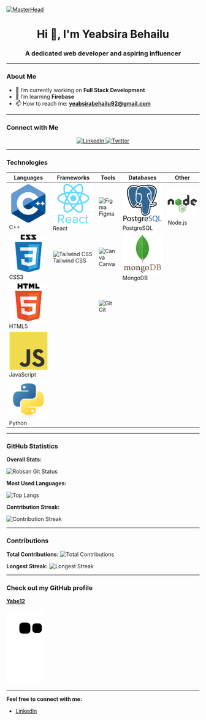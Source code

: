 [![MasterHead](https://firebasestorage.googleapis.com/v0/b/flexi-coding.appspot.com/o/dempgi7-520f8d5f-63d4-4453-8822-dbc149ae27f8.gif?alt=media&token=91c0c7b2-93c3-4029-b011-1a8703c5730d)](https://rishavchanda.io)

<h1 align="center">Hi 👋, I'm Yeabsira Behailu</h1>
<h3 align="center">A dedicated web developer and aspiring influencer</h3>

---

### About Me
- 🔭 I’m currently working on **Full Stack Development**
- 🌱 I’m learning **Firebase**
- 📫 How to reach me: **[yeabsirabehailu92@gmail.com](mailto:yeabsirabehailu92@gmail.com)**

---

### Connect with Me
<p align="center">
  <a href="https://www.linkedin.com/in/Yabe12" target="_blank" rel="noreferrer">
    <img src="https://img.shields.io/badge/LinkedIn-0077B5?style=flat&logo=linkedin&logoColor=white" alt="LinkedIn" />
  </a>
  <a href="https://twitter.com/Yabe12" target="_blank" rel="noreferrer">
    <img src="https://img.shields.io/badge/Twitter-1DA1F2?style=flat&logo=twitter&logoColor=white" alt="Twitter" />
  </a>
</p>

---

### Technologies
| **Languages**                                                                                                      | **Frameworks**                                                                                                      | **Tools**                                                                                                            | **Databases**                                                                                                        | **Other**                                                                                                            |
| ------------------------------------------------------------------------------------------------------------------- | ------------------------------------------------------------------------------------------------------------------- | ------------------------------------------------------------------------------------------------------------------- | ------------------------------------------------------------------------------------------------------------------- | ------------------------------------------------------------------------------------------------------------------- |
| ![C++](https://raw.githubusercontent.com/devicons/devicon/master/icons/cplusplus/cplusplus-original.svg) C++        | ![React](https://raw.githubusercontent.com/devicons/devicon/master/icons/react/react-original-wordmark.svg) React    | ![Figma](https://www.vectorlogo.zone/logos/figma/figma-icon.svg) Figma                                               | ![PostgreSQL](https://raw.githubusercontent.com/devicons/devicon/master/icons/postgresql/postgresql-original-wordmark.svg) PostgreSQL | ![Node.js](https://raw.githubusercontent.com/devicons/devicon/master/icons/nodejs/nodejs-original-wordmark.svg) Node.js |
| ![CSS3](https://raw.githubusercontent.com/devicons/devicon/master/icons/css3/css3-original-wordmark.svg) CSS3       | ![Tailwind CSS](https://www.vectorlogo.zone/logos/tailwindcss/tailwindcss-icon.svg) Tailwind CSS                     | ![Canva](https://www.vectorlogo.zone/logos/canva/canva-icon.svg) Canva                                               | ![MongoDB](https://raw.githubusercontent.com/devicons/devicon/master/icons/mongodb/mongodb-original-wordmark.svg) MongoDB |                                                                                                                     |
| ![HTML5](https://raw.githubusercontent.com/devicons/devicon/master/icons/html5/html5-original-wordmark.svg) HTML5   |                                                                                                                     | ![Git](https://www.vectorlogo.zone/logos/git-scm/git-scm-icon.svg) Git                                               |                                                                                                                     |                                                                                                                     |
| ![JavaScript](https://raw.githubusercontent.com/devicons/devicon/master/icons/javascript/javascript-original.svg) JavaScript |                                                                                                                     |                                                                                                                     |                                                                                                                     |                                                                                                                     |
| ![Python](https://raw.githubusercontent.com/devicons/devicon/master/icons/python/python-original.svg) Python        |                                                                                                                     |                                                                                                                     |                                                                                                                     |                                                                                                                     |

---

### GitHub Statistics
**Overall Stats:**

![Robsan Git Status](https://github-readme-stats.vercel.app/api?username=Yabe12&show_icons=true&theme=dark&hide_title=true&count_private=true)

**Most Used Languages:**

![Top Langs](https://github-readme-stats.vercel.app/api/top-langs/?username=Yabe12&show_icons=true&theme=dark&hide_title=true)

**Contribution Streak:**

![Contribution Streak](https://github-readme-streak-stats.herokuapp.com/?user=Yabe12&theme=dark)

---

### Contributions
**Total Contributions:** ![Total Contributions](https://img.shields.io/badge/Contributions-X%20Total-brightgreen?style=flat&logo=github&logoColor=white)

**Longest Streak:** ![Longest Streak](https://img.shields.io/badge/Longest%20Streak-Y%20Days-blue?style=flat&logo=github&logoColor=white)

---

### Check out my GitHub profile
**[Yabe12](https://github.com/Yabe12)**

![snake gif](https://github.com/Yabe12/Yabe12/blob/output/github-contribution-grid-snake.svg)

---

**Feel free to connect with me:**
- [LinkedIn](https://www.linkedin.com/in/yeabsira-behailu-19504b285/)
